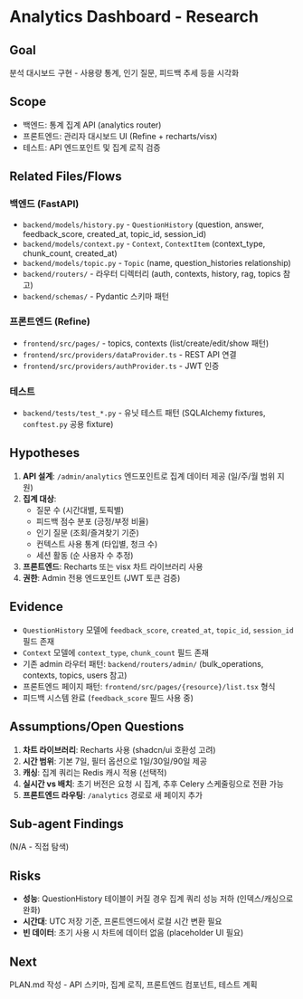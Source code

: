 # Analytics Dashboard - Research

## Goal
분석 대시보드 구현 - 사용량 통계, 인기 질문, 피드백 추세 등을 시각화

## Scope
- 백엔드: 통계 집계 API (analytics router)
- 프론트엔드: 관리자 대시보드 UI (Refine + recharts/visx)
- 테스트: API 엔드포인트 및 집계 로직 검증

## Related Files/Flows

### 백엔드 (FastAPI)
- `backend/models/history.py` - `QuestionHistory` (question, answer, feedback_score, created_at, topic_id, session_id)
- `backend/models/context.py` - `Context`, `ContextItem` (context_type, chunk_count, created_at)
- `backend/models/topic.py` - `Topic` (name, question_histories relationship)
- `backend/routers/` - 라우터 디렉터리 (auth, contexts, history, rag, topics 참고)
- `backend/schemas/` - Pydantic 스키마 패턴

### 프론트엔드 (Refine)
- `frontend/src/pages/` - topics, contexts (list/create/edit/show 패턴)
- `frontend/src/providers/dataProvider.ts` - REST API 연결
- `frontend/src/providers/authProvider.ts` - JWT 인증

### 테스트
- `backend/tests/test_*.py` - 유닛 테스트 패턴 (SQLAlchemy fixtures, `conftest.py` 공용 fixture)

## Hypotheses

1. **API 설계**: `/admin/analytics` 엔드포인트로 집계 데이터 제공 (일/주/월 범위 지원)
2. **집계 대상**:
   - 질문 수 (시간대별, 토픽별)
   - 피드백 점수 분포 (긍정/부정 비율)
   - 인기 질문 (조회/즐겨찾기 기준)
   - 컨텍스트 사용 통계 (타입별, 청크 수)
   - 세션 활동 (순 사용자 수 추정)
3. **프론트엔드**: Recharts 또는 visx 차트 라이브러리 사용
4. **권한**: Admin 전용 엔드포인트 (JWT 토큰 검증)

## Evidence

- `QuestionHistory` 모델에 `feedback_score`, `created_at`, `topic_id`, `session_id` 필드 존재
- `Context` 모델에 `context_type`, `chunk_count` 필드 존재
- 기존 admin 라우터 패턴: `backend/routers/admin/` (bulk_operations, contexts, topics, users 참고)
- 프론트엔드 페이지 패턴: `frontend/src/pages/{resource}/list.tsx` 형식
- 피드백 시스템 완료 (`feedback_score` 필드 사용 중)

## Assumptions/Open Questions

1. **차트 라이브러리**: Recharts 사용 (shadcn/ui 호환성 고려)
2. **시간 범위**: 기본 7일, 필터 옵션으로 1일/30일/90일 제공
3. **캐싱**: 집계 쿼리는 Redis 캐시 적용 (선택적)
4. **실시간 vs 배치**: 초기 버전은 요청 시 집계, 추후 Celery 스케줄링으로 전환 가능
5. **프론트엔드 라우팅**: `/analytics` 경로로 새 페이지 추가

## Sub-agent Findings

(N/A - 직접 탐색)

## Risks

- **성능**: QuestionHistory 테이블이 커질 경우 집계 쿼리 성능 저하 (인덱스/캐싱으로 완화)
- **시간대**: UTC 저장 기준, 프론트엔드에서 로컬 시간 변환 필요
- **빈 데이터**: 초기 사용 시 차트에 데이터 없음 (placeholder UI 필요)

## Next

PLAN.md 작성 - API 스키마, 집계 로직, 프론트엔드 컴포넌트, 테스트 계획
